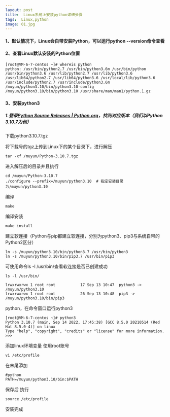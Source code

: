 ```yaml
---
layout: post
title:  Linux系统上安装python详细步骤
tags:  Linux,python
image: 01.jpg
---
```


#### 1、默认情况下，Linux会自带安装Python，可以运行python --version命令查看

#### 2、查看Linux默认安装的Python位置

```shell
[root@VM-6-7-centos ~]# whereis python
python: /usr/bin/python2.7 /usr/bin/python3.6m /usr/bin/python /usr/bin/python3.6 /usr/lib/python2.7 /usr/lib/python3.6 /usr/lib64/python2.7 /usr/lib64/python3.6 /usr/local/lib/python3.6 /usr/include/python2.7 /usr/include/python3.6m /muyun/python3.10/bin/python3.10-config /muyun/python3.10/bin/python3.10 /usr/share/man/man1/python.1.gz
```

#### 3、安装python3

##### 1.登录[Python Source Releases | Python.org](https://www.python.org/downloads/source/)，找到对应版本（我们以Python 3.10.7为例）

下载python3.10.7.tgz

将下载号的tgz上传到Linux下的某个目录下，进行解压

```shell
tar -xf /muyun/Python-3.10.7.tgz
```

进入解压后的目录并且执行

```shell
cd /muyun/Python-3.10.7
./configure --prefix=/muyun/python3.10  # 指定安装目录为/muyun/python3.10
```

编译

```shell
make		
```

编译安装

```shell
make install
```

建立软连接（Python与pip都建立软连接，分别为python3、pip3与系统自带的Python2区分）

```shell
ln -s /muyun/python3.10/bin/python3.7 /usr/bin/python3
ln -s /muyun/python3.10/bin/pip3.7 /usr/bin/pip3
```

可使用命令ls -l /usr/bin/查看软连接是否已创建成功

```shell
ls -l /usr/bin/

lrwxrwxrwx 1 root root           17 Sep 13 10:47  python3 -> /muyun/python3.10
lrwxrwxrwx 1 root root           26 Sep 13 10:48  pip3 -> /muyun/python3.10/bin/pip3

```

python，在命令窗口运行python3

```shell
[root@VM-6-7-centos ~]# python3
Python 3.10.7 (main, Sep 14 2022, 17:45:38) [GCC 8.5.0 20210514 (Red Hat 8.5.0-4)] on linux
Type "help", "copyright", "credits" or "license" for more information.
>>> 

```

添加linux环境变量 使用root账号

```shell
vi /etc/profile
```

在末尾添加

```shell
#python
PATH=/muyun/python3.10/bin:$PATH
```

保存后 执行

```shell
source /etc/profile
```

安装完成
